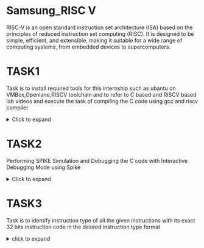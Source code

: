 # Samsung_RISC V

RISC-V is an open standard instruction set architecture (ISA) based on the principles of reduced instruction set computing (RISC). It is designed to be simple, efficient, and extensible, making it suitable for a wide range of computing systems, from embedded devices to supercomputers.

# TASK1

Task is to install required tools for this internship such as ubantu on VMBox,Openlane,RISCV toolchain and to refer to C based and RISCV based lab videos and execute the task of compiling the C code using gcc and riscv compiler
<details>
<summary>Click to expand</summary>


1. Install ubuntu on Oracle Virtual Machine Box

2. Install Openlane

OpenLane is an open-source flow for digital ASIC design, specifically developed to assist in the creation of integrated circuits (ICs) using open-source tools. It provides a complete automated RTL-to-GDSII (Register Transfer Level to GDSII) design flow, integrating multiple open-source tools and frameworks to facilitate chip design.

Follow the below instructions in terminal to install openlane

$ cd Desktop

$ ls -ltr

$ cd work/tools/openlane_working_dir/openlane

$ docker

$ ./flow.tcl -interactive

![openlane](https://github.com/user-attachments/assets/53255d29-317b-49b8-a1c4-0a0d399b11ee)


3. simple C code

open the bash terminal and locate to the diretory where you want to create your file. Then run following command.

$ leafpad sum1ton.c

if leafpad is not downloaded follow the below command in bash.

$ sudo apt install leafpad

click the link for C based lab video https://clicks.aweber.com/y/ct/?l=JDD53n&m=3Y8O_TCXOzMXw_6&b=vLXihi9JLQ3sNdpeivsmdw

![simple c code](https://github.com/user-attachments/assets/109b9bbf-a06d-4538-b880-f6c8531cc757)


Once after saving the code run the following command in bash to get output for the specific code

$ gcc sum1ton.c

$./a.out


![output of c code](https://github.com/user-attachments/assets/51434019-4484-4e07-be8c-6b8281f1e42a)

4. After executing the C code now to convert it into Assembly level language(Object term) follow the below commands in bash.

 $ cat sum1ton.c

 $ riscv64-unknown-elf-gcc -O1 -mabi=lp64 -march=rc64i -o sum1ton.o sum1ton.c

 $ ls -ltr

  After typing above commands open the new bash terminal and type the following command.

 $ riscv64-unknown-elf-objdump -d sum1ton.o

 Click the link for RISC V based lab video https://clicks.aweber.com/y/ct/?l=JDD53n&m=3Y8O_TCXOzMXw_6&b=lcustSdrnDBWGkNmvZMx5Q
 
![c to assembly11](https://github.com/user-attachments/assets/a2dcb682-fea1-452d-bbe2-7aa641a3cc60)

To see the main program follow the below command

 $ riscv64-unknown-elf-objdump -d sum1ton.o | less

![less](https://github.com/user-attachments/assets/a08ce967-cf32-42c3-9ffd-08605fea206b)

To calculate the number of instructions in main program using calculator 

: /main

We can see the memory address and can calculate number of instructions using calculator.

![15inst](https://github.com/user-attachments/assets/5aa28450-c5ed-4b01-a8a5-17ad27f9cf7e)

5. In step 4 instead of this command  ($ riscv64-unknown-elf-gcc -O1 -mabi=lp64 -march=rc64i -o sum1ton.o sum1ton.c) if we write the below command we can see that the number of instructions will be reduced.

$ $ riscv64-unknown-elf-gcc -Ofast -mabi=lp64 -march=rc64i -o sum1ton.o sum1ton.c

After this follow same as above steps (step 4).

![12inst](https://github.com/user-attachments/assets/e71fe958-2b2d-4c00-bd67-edaa998d540f)

</details>

# TASK2

Performing SPIKE Simulation and Debugging the C code with Interactive Debugging Mode using Spike

<details>
<summary>Click to expand</summary>


Spike is the official RISC-V Instruction Set Simulator (ISS). It is also referred to as the RISC-V ISA Simulator or RISCV-ISA-Sim. Spike serves as a reference implementation for RISC-V processor functionality, providing a platform to simulate and test RISC-V software and hardware designs.

Key Features of Spike:

1. Instruction Set Simulation:
Spike simulates the execution of programs on RISC-V processors. It supports different RISC-V base ISAs (e.g., RV32I, RV64I) as well as extensions like M (multiplication), A (atomic), F (single-precision floating point), and D (double-precision floating point).

2. Reference Implementation:
As the official simulator, Spike adheres to the RISC-V specifications, making it a reliable tool for verification and debugging.

3. Debugging and Testing:
Spike can be used to test RISC-V programs and verify that the software executes correctly on a simulated RISC-V architecture.

4. Hardware Verification:
Developers can compare the behavior of their custom hardware implementation with the behavior of Spike to ensure compliance with the RISC-V ISA.

Installing Spike:
Spike will be pre installed if you are using riscv.vdi file

Click the below link to get riscv.vdi file

https://forgefunder.com/~kunal/riscv_workshop.vdi

Start of Spike Simulation:

The target is to run the sum1ton file using both gcc compiler and riscv compiler(spike) and both should execute and display same output.
The instructions to run using gcc complier.

$ gcc sum1ton.c

$ ./a.out

The instruction to run using riscv(spike) compiler:

$ spike pk sum_1ton.o

## What is pk(Proxy Kernel) ?:

The pk (Proxy Kernel) is a lightweight runtime environment used with RISC-V simulators and emulators, such as Spike (the RISC-V ISA Simulator), to provide minimal operating system functionality. It is not a full-fledged kernel but acts as a bridge to allow user-level programs to run on simulated or bare-metal RISC-V systems.

### Key Features of the Proxy Kernel

1. Basic Input/Output: Implements simple I/O functions like printf and scanf.

2. Memory Management: Provides minimal memory management for program execution.

3. System Call Handling: Supports a subset of Linux-like system calls for convenience.

4. Compatibility: Works seamlessly with user programs compiled using the RISC-V toolchain.

The below image is the reference to see that output is same for both usimg  gcc compiler and riscv compliler(spike).

![same op using gcc and spike](https://github.com/user-attachments/assets/528b2bd2-d949-4583-94bd-0419dec8d90f)

Following is the snapshot of RISCV Objdump with -Ofast

Open the Objdump of code by using the following command

$ riscv64-unknown-elf-objdump -d sum_1ton.o | less

![main](https://github.com/user-attachments/assets/d5227032-7a06-4095-9086-d9a113059352)

## Debugging the Assembly Language Program of sum_1ton.c

  Open the debugger in another terminal by using the following command

$ spike -d pk sum_1ton.o

The debugger will be opened in the terminal. Now, debugging operations can be performed as shown in the following snapshot.

$ until pc 0 100b0 : This command says that pc starts debugging from 100b0

![spike debugger](https://github.com/user-attachments/assets/2e4e4848-0514-43c9-bd6a-bb0be59cac8d)

Press enter to move into the next instruction.

![instructions](https://github.com/user-attachments/assets/f83be108-9be3-4fad-be00-bed4ab6f6e13)

Debugging operations can be performed as shown in the following snapshot.

Calculation of sp value before and after the instruction 

$ addi sp,sp,-16

addi: This is the "add immediate" instruction. It performs an addition of a register and an immediate value (a constant) and stores the result in a destination register.

lui: This instruction stands for Load Upper Immediate in the RISC-V assembly language.

![address calculation](https://github.com/user-attachments/assets/33ee66ee-7473-4412-922e-9650032314c6)

</details>

# TASK3

Task is to identify instruction type of all the given instructions with its exact 32 bits instruction code in the desired instruction type format


<details> 
<summary>click to expand</summary>


RISC-V uses a fixed 32-bit instruction length and defines six primary instruction formats: R, I, S, B, U, and J. These formats describe how various fields within the 32-bit instruction word are used.

There are 6 instruction formats in RISC-V:

1. R-format

2. I-format

3. S-format

4. B-format

5. U-format

6. J-format

![Image](https://github.com/user-attachments/assets/ba8c652d-c1c0-4521-bce6-a70cc8592005)

## 1. R Type instruction

 The R-Type instruction is used for operations that involve registers and not memory locations. This format is typically used for arithmetic and logical operations. The instruction is divided into six fields:

 ![Image](https://github.com/user-attachments/assets/5a2c6900-b832-4464-96bf-c55f18bf728c)

- opcode(7bits)  ->   Specifies the operation (e.g., ADD, SUB).
- rd(5bits)      ->   Destination register where the result is stored.
- func3(3bits)   ->   Defines the specific type of operation.
- rs1(5bits)     ->   Source register 1.
- rs2(5bits)	    ->   Source register 2.
- func7(7bits)	  ->   Further distinguishes the operation (e.g., difference between ADD and SUB).

## 2. I Type instruction

I-type instruction format in RISC-V is a 32-bit instruction word that specifies one source operand as a 12-bit constant. This constant is a signed 2's complement number that is sign extended to form a 32-bit operand.

![Image](https://github.com/user-attachments/assets/990ba914-5c26-469c-a5f7-d9ee87593697)

- They can be used for load/store operations, branch operations, or immediate ALU operations. 
- The sign-bit for the immediate is always in bit 31 of the instruction. 
- RISC-V has an asymmetric immediate encoding, which means that the immediates are formed by concatenating different bits in an asymmetric order.


opcode	(0–6bits) -> 	Specifies the type of operation (e.g., LOAD, ADDI).
rd	(7–11bits) -> 	Destination register.
funct3	(12–14bits) -> 	Specifies the operation within the opcode.
rs1	(15–19bits) -> 	Source register 1.
imm[11:0]	(20–31bits) -> 	12-bit immediate value (sign-extended).

# 3. S Type instruction

The S-type instruction format in RISC-V is used to store data from a register into memory.S-type instructions are also known as store instructions.

- The S-type instruction format uses an immediate value to store the address where the data is to be stored. 
- The S-type instruction format uses the upper seven bits of the instruction to store the immediate value.

![Image](https://github.com/user-attachments/assets/50466dca-ca91-4a71-bf0e-862edfba3472)

- imm[11:5]	(31-25bits) -> 	Upper 7 bits of the immediate value
- rs2	(24-20bits) -> 	Source register 2 (contains data to be stored)
- rs1	(19-15bits) -> 	Source register 1 (base address register)
- funct3	(14-12bits) -> 	Function code (determines the store operation)
- imm[4:0]	(11-7bits) -> 	Lower 5 bits of the immediate value
- opcode	(6-0bits) -> 	Operation code (e.g., 0100011 for store)

# 4. B type instruction

RISC-VThe B-type instruction format in RISC-V is used for branch instructions that transfer control to a new instruction address. B-type instructions are a variation of the S-type format and are sometimes called SB.

![Image](https://github.com/user-attachments/assets/80c6b790-7a5c-4523-8d0a-8020f7e71bae)

- The first 7 bits are reserved for the opcode 
- The instruction includes at least one register operand, such as rs1, rs2, or rd 
- The instruction encodes branch offsets that are multiples of 2 
- The target address for the instruction is calculated by adding the branch offset to the PC address 
- There are two source registers rs1 and rs2 on which various operations are performed based on certain conditions, and those conditions are defined by func3 field.
- After performing operations on the source register based on the conditions, it is evaluated that if the condition is true, Program Counter value gets updated by PC = Present PC Value + Immediate Value, and if the condition is false then PC will be given as PC = Present PC value + 4 bytes, which states that PC will move to next instruction set.

- imm[12]	(31bit) -> 	Most significant bit of the immediate value
- imm[10:5]	(30-25bits) -> 	Bits 10 to 5 of the immediate value
- rs2	(24-20bits) ->	Source register 2 (used for comparison)
- rs1	(19-15bits) ->	Source register 1 (used for comparison)
- funct3	(14-12bits) ->	Function code (determines the branch condition)
- imm[4:1]	(11-8bits) -> 	Bits 4 to 1 of the immediate value
- imm[11]	(7bit) -> 	Bit 11 of the immediate value
- opcode	(6-0bits) -> 	Operation code (e.g., 1100011 for branch)

# 5. U Type instruction

In RISC-V, the U-type instruction format is used for instructions involving immediate values that occupy the upper 20 bits of a 32-bit word. The two primary U-type instructions are:

- LUI (Load Upper Immediate): Used to load a 20-bit immediate into the upper 20 bits of a register.
- AUIPC (Add Upper Immediate to PC): Computes a target address by adding a 20-bit immediate to the current program counter (PC).

![Image](https://github.com/user-attachments/assets/1aafbf66-05c9-4471-8fc0-8e12ad355115)

- imm[31:12]	(31-12bits) -> 	The 20-bit immediate value (upper bits)
rd	(11-7bits) -> 	Destination register
opcode	(6-0bits) -> 	Operation code (e.g., 0110111 for LUI)

# 6. J Type instruction

The J-type instruction format is used for jump instructions, which involve an immediate value specifying a target address relative to the current program counter (PC). The primary J-type instruction is:

- JAL (Jump and Link): Used to jump to a target address and save the return address in a register.
- The J-type instruction format is a variation of the U-type format, and is sometimes called UJ. 
- The J-type instruction format is used for PC updating instructions, such as jumps and branches. 
- The J-type instruction format uses a 20-bit immediate value, which is larger than the immediate values used in other instruction formats.

![Image](https://github.com/user-attachments/assets/82a1711c-4776-4896-8906-bb53bfba1b0e)

- imm[20]	(31bit) -> 	Most significant bit of the immediate value
- imm[10:1]	(30-21bits) -> 	Bits 10 to 1 of the immediate value
- imm[11]	(20bit) -> 	Bit 11 of the immediate value
- imm[19:12]	(19-12bits) -> 	Bits 19 to 12 of the immediate value
- rd	(11-7bits) -> 	Destination register (to store return address)
- opcode	(6-0bits) -> 	Operation code (e.g., 1101111 for JAL)
